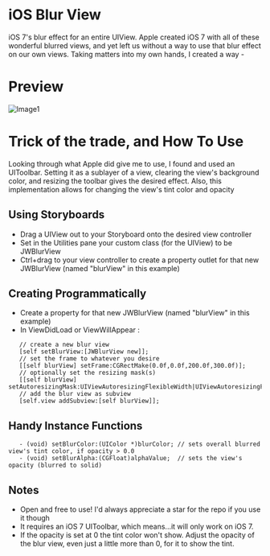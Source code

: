 iOS Blur View
=============

iOS 7's blur effect for an entire UIView. Apple created iOS 7 with all of these wonderful blurred views, and yet left us without a way to use that blur effect on our own views. Taking matters into my own hands, I created a way -

Preview
=============
![Image1](https://raw.github.com/username/projectname/branch/path/to/img.png)

Trick of the trade, and How To Use
=============

Looking through what Apple did give me to use, I found and used an UIToolbar. Setting it as a sublayer of a view, clearing the view's background color, and resizing the toolbar gives the desired effect. Also, this implementation allows for changing the view's tint color and opacity

Using Storyboards
--------------
- Drag a UIView out to your Storyboard onto the desired view controller
- Set in the Utilities pane your custom class (for the UIView) to be JWBlurView
- Ctrl+drag to your view controller to create a property outlet for that new JWBlurView (named "blurView" in this example)

Creating Programmatically
--------------
- Create a property for that new JWBlurView (named "blurView" in this example)
- In ViewDidLoad or ViewWillAppear :
 ```
    // create a new blur view
    [self setBlurView:[JWBlurView new]];
    // set the frame to whatever you desire
    [[self blurView] setFrame:CGRectMake(0.0f,0.0f,200.0f,300.0f)];
    // optionally set the resizing mask(s)
    [[self blurView] setAutoresizingMask:UIViewAutoresizingFlexibleWidth|UIViewAutoresizingFlexibleHeight]; 
    // add the blur view as subview
    [self.view addSubview:[self blurView]];
```
  
Handy Instance Functions
--------------
 ```
    - (void) setBlurColor:(UIColor *)blurColor; // sets overall blurred view's tint color, if opacity > 0.0
    - (void) setBlurAlpha:(CGFloat)alphaValue;  // sets the view's opacity (blurred to solid)
 ```

Notes
--------------
- Open and free to use! I'd always appreciate a star for the repo if you use it though
- It requires an iOS 7 UIToolbar, which means...it will only work on iOS 7.
- If the opacity is set at 0 the tint color won't show. Adjust the opacity of the blur view, even just a little more than 0, for it to show the tint.
